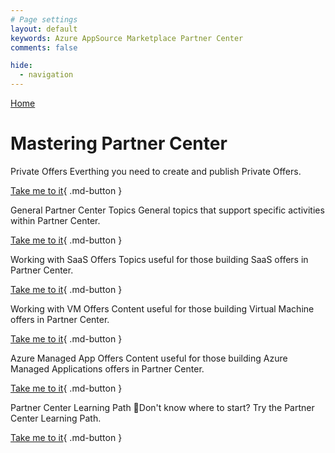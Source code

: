 ```yaml
---
# Page settings
layout: default
keywords: Azure AppSource Marketplace Partner Center
comments: false

hide:
  - navigation
---
```


[Home](../)

# Mastering Partner Center

<div class="sub-page-tile" markdown="1">
  <span class="linkless-heading">Private Offers</span>
  Everthing you need to create and publish Private Offers.

[Take me to it](/Mastering-the-Marketplace/partner-center/private-offers){ .md-button }
</div>

<div class="sub-page-tile" markdown="1">
  <span class="linkless-heading">General Partner Center Topics</span>
  General topics that support specific activities within Partner Center.

  [Take me to it](/Mastering-the-Marketplace/partner-center/general){ .md-button }
</div>

<div class="sub-page-tile" markdown="1">
  <span class="linkless-heading">Working with SaaS Offers</span>
  Topics useful for those building SaaS offers in Partner Center.

[Take me to it](/Mastering-the-Marketplace/partner-center/saas){ .md-button }
</div>

<div class="sub-page-tile" markdown="1">
  <span class="linkless-heading">Working with VM Offers</span>
  Content useful for those building Virtual Machine offers in Partner Center.

[Take me to it](/Mastering-the-Marketplace/partner-center/vm){ .md-button }
</div>

<div class="sub-page-tile" markdown="1">
  <span class="linkless-heading">Azure Managed App Offers</span>
  Content useful for those building Azure Managed Applications offers in Partner Center.

[Take me to it](/Mastering-the-Marketplace/partner-center/ama){ .md-button }
</div>

<div class="sub-page-tile" markdown="1">
  <span class="linkless-heading">Partner Center Learning Path</span>
  🚦Don't know where to start? Try the Partner Center Learning Path.

[Take me to it](/Mastering-the-Marketplace/learning-paths/partner-center){ .md-button }
</div>
